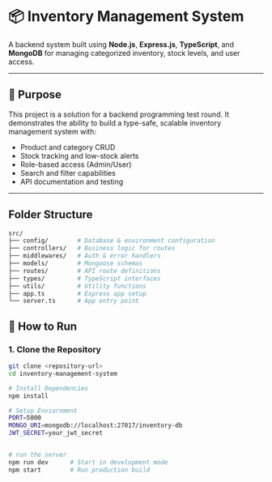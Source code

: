 # 📦 Inventory Management System

A backend system built using **Node.js**, **Express.js**, **TypeScript**, and **MongoDB** for managing categorized inventory, stock levels, and user access.

---

## 🧩 Purpose

This project is a solution for a backend programming test round. It demonstrates the ability to build a type-safe, scalable inventory management system with:

- Product and category CRUD
- Stock tracking and low-stock alerts
- Role-based access (Admin/User)
- Search and filter capabilities
- API documentation and testing

---
## Folder Structure
```bash
src/
├── config/        # Database & environment configuration
├── controllers/   # Business logic for routes
├── middlewares/   # Auth & error handlers
├── models/        # Mongoose schemas
├── routes/        # API route definitions
├── types/         # TypeScript interfaces
├── utils/         # Utility functions
├── app.ts         # Express app setup
└── server.ts      # App entry point 
```
## 🚀 How to Run

### 1. Clone the Repository

```bash
git clone <repository-url>
cd inventory-management-system

# Install Dependencies
npm install

# Setup Enviornment
PORT=5000
MONGO_URI=mongodb://localhost:27017/inventory-db
JWT_SECRET=your_jwt_secret


# run the server
npm run dev      # Start in development mode
npm start        # Run production build